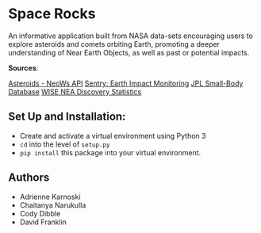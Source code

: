 # Space Rocks

An informative application built from NASA data-sets encouraging users 
to explore asteroids and comets orbiting Earth, promoting a deeper 
understanding of Near Earth Objects, as well as past or potential impacts. 

**Sources**:

[Asteroids - NeoWs API](https://api.nasa.gov/api.html#NeoWS)
[Sentry: Earth Impact Monitoring](https://cneos.jpl.nasa.gov/sentry/details.html#?des=2017%20RZ17)
[JPL Small-Body Database](https://ssd.jpl.nasa.gov/sbdb.cgi)
[WISE NEA Discovery Statistics](https://data.nasa.gov/Space-Science/WISE-NEA-COMET-DISCOVERY-STATISTICS/6fim-4xk6)

## Set Up and Installation:

- Create and activate a virtual environment using Python 3
- `cd` into the level of `setup.py`
- `pip install` this package into your virtual environment.

## Authors

- Adrienne Karnoski
- Chaitanya Narukulla
- Cody Dibble
- David Franklin